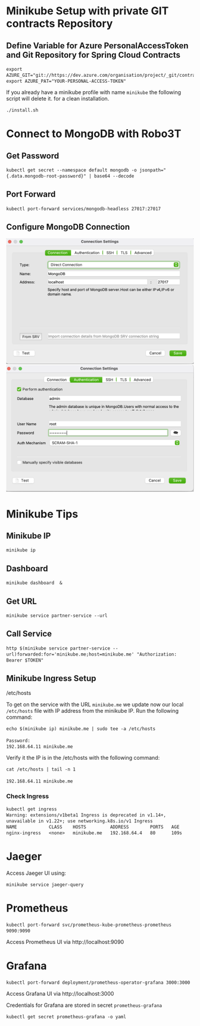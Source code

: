 # Minikube Setup with private GIT contracts Repository

## Define Variable for Azure PersonalAccessToken and Git Repository for Spring Cloud Contracts
```
export AZURE_GIT="git://https://dev.azure.com/organisation/project/_git/contracts"
export AZURE_PAT="YOUR-PERSONAL-ACCESS-TOKEN"
```

If you already have a minikube profile with name `minikube` the following script will delete it.
for a clean installation.
```
./install.sh
```




  

# Connect to MongoDB with Robo3T
## Get Password
```
kubectl get secret --namespace default mongodb -o jsonpath="{.data.mongodb-root-password}" | base64 --decode
```
## Port Forward
```
kubectl port-forward services/mongodb-headless 27017:27017
```
## Configure MongoDB Connection
![](image/Robo3T-1.png)
![](image/Robo3T-2.png)

# Minikube Tips
## Minikube IP
```
minikube ip
```

## Dashboard
```
minikube dashboard  & 
```
## Get URL
```
minikube service partner-service --url
```

## Call Service
```
http $(minikube service partner-service --url)forwarded:for='minikube.me;host=minikube.me' "Authorization: Bearer $TOKEN"
```

## Minikube Ingress Setup
/etc/hosts

To get on the service with the URL `minikube.me` we update now our local `/etc/hosts` file with IP address from the minikube IP.
Run the following command:
```
echo $(minikube ip) minikube.me | sudo tee -a /etc/hosts

Password:
192.168.64.11 minikube.me
```
Verify it the IP is in the /etc/hosts with the following command:
```
cat /etc/hosts | tail -n 1

192.168.64.11 minikube.me
```

### Check Ingress
```
kubectl get ingress
Warning: extensions/v1beta1 Ingress is deprecated in v1.14+, unavailable in v1.22+; use networking.k8s.io/v1 Ingress
NAME            CLASS    HOSTS         ADDRESS        PORTS   AGE
nginx-ingress   <none>   minikube.me   192.168.64.4   80      109s
```

# Jaeger
Access Jaeger UI using:
```
minikube service jaeger-query
```

# Prometheus
```
kubectl port-forward svc/prometheus-kube-prometheus-prometheus 9090:9090
```

Access Prometheus UI via http://localhost:9090

# Grafana
```
kubectl port-forward deployment/prometheus-operator-grafana 3000:3000
```

Access Grafana UI via http://localhost:3000

Credentials for Grafana are stored in secret `prometheus-grafana`

```
kubectl get secret prometheus-grafana -o yaml
```
